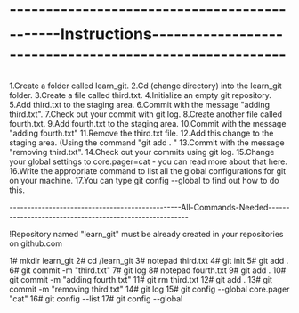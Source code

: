 # ---------------------------------------------Instructions--------------------------------------------------------

1.Create a folder called learn_git. 
2.Cd (change directory) into the learn_git folder. 
3.Create a file called third.txt. 
4.Initialize an empty git repository. 
5.Add third.txt to the staging area. 
6.Commit with the message "adding third.txt". 
7.Check out your commit with git log. 
8.Create another file called fourth.txt. 
9.Add fourth.txt to the staging area. 
10.Commit with the message "adding fourth.txt" 
11.Remove the third.txt file. 
12.Add this change to the staging area. (Using the command "git add . " 13.Commit with the message "removing third.txt". 
14.Check out your commits using git log. 
15.Change your global settings to core.pager=cat - you can read more about that here. 
16.Write the appropriate command to list all the global configurations for git on your machine. 
17.You can type git config --global to find out how to do this.

------------------------------------------------All-Commands-Needed--------------------------------------------------------

!Repository named "learn_git" must be already created in your repositories on github.com

1# mkdir learn_git 
2# cd /learn_git 
3# notepad third.txt 
4# git init 5# git add . 
6# git commit -m "third.txt" 
7# git log 
8# notepad fourth.txt 
9# git add . 
10# git commit -m "adding fourth.txt" 
11# git rm third.txt 
12# git add . 
13# git commit -m "removing third.txt" 
14# git log 
15# git config --global core.pager "cat" 
16# git config --list 
17# git config --global


